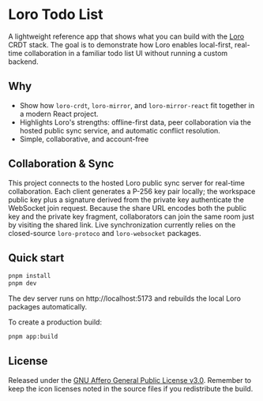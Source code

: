 # Loro Todo List

A lightweight reference app that shows what you can build with the [Loro](https://loro.dev) CRDT stack. The goal is to demonstrate how Loro enables local-first, real-time collaboration in a familiar todo list UI without running a custom backend.

## Why

- Show how `loro-crdt`, `loro-mirror`, and `loro-mirror-react` fit together in a modern React project.
- Highlights Loro's strengths: offline-first data, peer collaboration via the hosted public sync service, and automatic conflict resolution.
- Simple, collaborative, and account-free

## Collaboration & Sync

This project connects to the hosted Loro public sync server for real-time collaboration. Each client generates a P-256 key pair locally; the workspace public key plus a signature derived from the private key authenticate the WebSocket join request. Because the share URL encodes both the public key and the private key fragment, collaborators can join the same room just by visiting the shared link. Live synchronization currently relies on the closed-source `loro-protoco` and `loro-websocket` packages.

## Quick start

```bash
pnpm install
pnpm dev
```

The dev server runs on http://localhost:5173 and rebuilds the local Loro packages automatically.

To create a production build:

```bash
pnpm app:build
```

## License

Released under the [GNU Affero General Public License v3.0](./LICENSE). Remember to keep the icon licenses noted in the source files if you redistribute the build.
